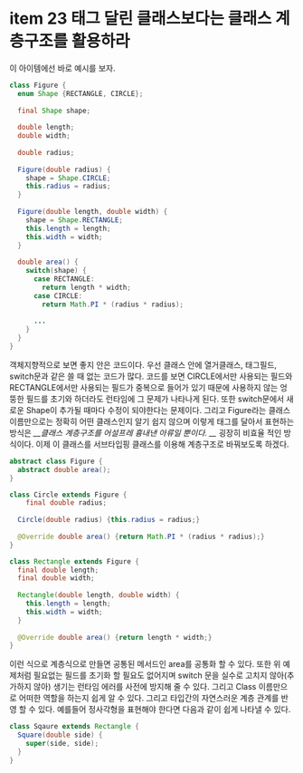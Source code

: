 # item 23 태그 달린 클래스보다는 클래스 계층구조를 활용하라

이 아이템에선 바로 예시를 보자.

```java
class Figure {
  enum Shape {RECTANGLE, CIRCLE};
  
  final Shape shape;
  
  double length;
  double width;
  
  double radius;
  
  Figure(double radius) {
    shape = Shape.CIRCLE;
    this.radius = radius;
  }
  
  Figure(double length, double width) {
    shape = Shape.RECTANGLE;
    this.length = length;
    this.width = width;
  }
  
  double area() {
    switch(shape) {
      case RECTANGLE:
        return length * width;
      case CIRCLE:
        return Math.PI * (radius * radius);
        
      ...
    }
  }
}
```

객체지향적으로 보면 좋지 안은 코드이다. 우선 클래스 안에 열거클래스, 태그필드, switch문과 같은 쓸 때 없는 코드가 많다. 코드를 보면 CIRCLE에서만 사용되는 필드와 RECTANGLE에서만 사용되는 필드가 중복으로 들어가 있기 때문에 사용하지 않는 엉뚱한 필드를 초기와 하더라도 런타임에 그 문제가 나타나게 된다. 또한 switch문에서 새로운 Shape이 추가될 때마다 수정이 되야한다는 문제이다. 그리고 Figure라는 클래스 이름만으로는 정확히 어떤 클래스인지 알기 쉽지 않으며 이렇게 태그를 달아서 표현하는 방식은 *__클래스 계층구조를 어설프레 흉내낸 아류일 뿐이다. __* 굉장히 비효율 적인 방식이다. 이제 이 클래스를 서브타입핑 클래스를 이용해 계층구조로 바꿔보도록 하겠다.

```java
abstract class Figure {
  abstract double area();
}

class Circle extends Figure {
	final double radius;
  
  Circle(double radius) {this.radius = radius;}
  
  @Override double area() {return Math.PI * (radius * radius);}
}

class Rectangle extends Figure {
  final double length;
  final double width;
  
  Rectangle(double length, double width) {
    this.length = length;
    this.width = width;
  }
  
  @Override double area() {return length * width;}
}
```

이런 식으로 계층식으로 만들면 공통된 메서드인 area를 공통화 할 수 있다. 또한 위 예제처럼 필요없는 필드를 초기화 할 필요도 없어지며 switch 문을 실수로 고치지 않아(추가하지 않아) 생기는 런타임 에러를 사전에 방지해 줄 수 있다. 그리고 Class 이름만으로 어떠한 역할을 하는지 쉽게 알 수 있다. 그리고 타입간의 자연스러운 계층 관계를 반영 할 수 있다. 예를들어 정사각형을 표현해야 한다면 다음과 같이 쉽게 나타낼 수 있다.

```java
class Sqaure extends Rectangle {
  Square(double side) {
    super(side, side);
  }
}
```

